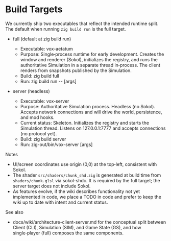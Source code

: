 # Build Targets

We currently ship two executables that reflect the intended runtime split. The default when running `zig build run` is the full target.

- full (default at zig build run)
  - Executable: vox-aetatum
  - Purpose: Single‑process runtime for early development. Creates the window and renderer (Sokol), initializes the registry, and runs the authoritative Simulation in a separate thread in‑process. The client renders from snapshots published by the Simulation.
  - Build: zig build full
  - Run: zig build run -- [args]


- server (headless)
  - Executable: vox-server
  - Purpose: Authoritative Simulation process. Headless (no Sokol). Accepts network connections and will drive the world, persistence, and mod hooks.
  - Current status: Skeleton. Initializes the registry and starts the Simulation thread. Listens on 127.0.0.1:7777 and accepts connections (no protocol yet).
  - Build: zig build server
  - Run: zig-out/bin/vox-server [args]

Notes

- UI/screen coordinates use origin (0,0) at the top‑left, consistent with Sokol.
- The shader `src/shaders/chunk_shd.zig` is generated at build time from `shaders/chunk.glsl` via sokol-shdc. It is required by the full target; the server target does not include Sokol.
- As features evolve, if the wiki describes functionality not yet implemented in code, we place a TODO in code and prefer to keep the wiki up to date with intent and current status.

See also

- docs/wiki/architecture-client-server.md for the conceptual split between Client (CLI), Simulation (SIM), and Game State (GS), and how single‑player (full) composes the same components.

